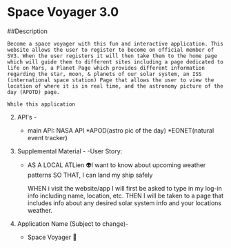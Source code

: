 # Space Voyager 3.0

##Description

    Become a space voyager with this fun and interactive application. This website allows the user to register to become on official member of SV3. When the user registers it will then take them to the home page which will guide them to different sites including a page dedicated to life on Mars, a Planet Page which provides different information regarding the star, moon, & planets of our solar system, an ISS (international space station) Page that allows the user to view the location of where it is in real time, and the astronomy picture of the day (APOTD) page. 

    While this application 


2. API's - 
    - main API: NASA API 
        *APOD(astro pic of the day)
        *EONET(natural event tracker)

3. Supplemental Material -
    -User Story:
    - AS A LOCAL ATLien 👽I want to know about upcoming weather patterns 
        SO THAT, 
        I can land my ship safely

        WHEN i visit the website/app 
            I will first be asked to type in my log-in info including name, location, etc.
        THEN I will be taken to a page that includes info about any desired solar system info and your                  locations weather. 
    
    
4. Application Name (Subject to change)- 
    - Space Voyager 🚀
